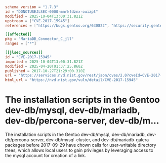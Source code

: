 ```toml
schema_version = "1.7.3"
id = "DONOTUSEJLSEC-0000-mnrkfdznx-ouizpt"
modified = 2025-10-04T13:00:31.821Z
upstream = ["CVE-2017-15945"]
references = ["https://bugs.gentoo.org/630822", "https://security.gentoo.org/glsa/201711-04", "https://bugs.gentoo.org/630822", "https://security.gentoo.org/glsa/201711-04"]

[[affected]]
pkg = "MariaDB_Connector_C_jll"
ranges = ["*"]

[[jlsec_sources]]
id = "CVE-2017-15945"
imported = 2025-10-04T13:00:31.821Z
modified = 2025-04-20T01:37:25.860Z
published = 2017-10-27T21:29:00.310Z
url = "https://services.nvd.nist.gov/rest/json/cves/2.0?cveId=CVE-2017-15945"
html_url = "https://nvd.nist.gov/vuln/detail/CVE-2017-15945"
```

# The installation scripts in the Gentoo dev-db/mysql, dev-db/mariadb, dev-db/percona-server, dev-db/m...

The installation scripts in the Gentoo dev-db/mysql, dev-db/mariadb, dev-db/percona-server, dev-db/mysql-cluster, and dev-db/mariadb-galera packages before 2017-09-29 have chown calls for user-writable directory trees, which allows local users to gain privileges by leveraging access to the mysql account for creation of a link.

